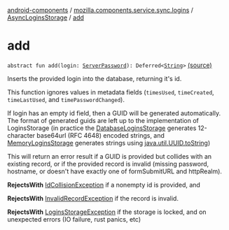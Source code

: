 [android-components](../../index.md) / [mozilla.components.service.sync.logins](../index.md) / [AsyncLoginsStorage](index.md) / [add](./add.md)

# add

`abstract fun add(login: `[`ServerPassword`](../-server-password.md)`): Deferred<`[`String`](https://kotlinlang.org/api/latest/jvm/stdlib/kotlin/-string/index.html)`>` [(source)](https://github.com/mozilla-mobile/android-components/blob/master/components/service/sync-logins/src/main/java/mozilla/components/service/sync/logins/AsyncLoginsStorage.kt#L225)

Inserts the provided login into the database, returning it's id.

This function ignores values in metadata fields (`timesUsed`,
`timeCreated`, `timeLastUsed`, and `timePasswordChanged`).

If login has an empty id field, then a GUID will be
generated automatically. The format of generated guids
are left up to the implementation of LoginsStorage (in
practice the [DatabaseLoginsStorage](#) generates 12-character
base64url (RFC 4648) encoded strings, and [MemoryLoginsStorage](#)
generates strings using [java.util.UUID.toString](https://developer.android.com/reference/java/util/UUID.html#toString()))

This will return an error result if a GUID is provided but
collides with an existing record, or if the provided record
is invalid (missing password, hostname, or doesn't have exactly
one of formSubmitURL and httpRealm).

**RejectsWith**
[IdCollisionException](../-id-collision-exception.md) if a nonempty id is provided, and

**RejectsWith**
[InvalidRecordException](../-invalid-record-exception.md) if the record is invalid.

**RejectsWith**
[LoginsStorageException](../-logins-storage-exception.md) if the storage is locked, and on unexpected
    errors (IO failure, rust panics, etc)

